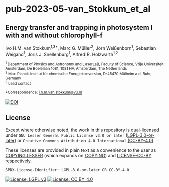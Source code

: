 # pub-2023-05-van_Stokkum_et_al

## Energy transfer and trapping in photosystem I with and without chlorophyll-f

Ivo H.M. van Stokkum<sup>1,3*</sup>, Marc G. Müller<sup>2</sup>, Jörn Weißenborn<sup>1</sup>, Sebastian Weigand<sup>1</sup>, Joris J. Snellenburg<sup>1</sup>, Alfred R. Holzwarth<sup>1,2</sup>

<sub><sup>1</sup> Department of Physics and Astronomy and LaserLaB, Faculty of Science, Vrije Universiteit Amsterdam, De Boelelaan 1081, 1081 HV, Amsterdam, The Netherlands</sub><br>
<sub><sup>2</sup> Max-Planck-Institut für chemische Energiekonversion, D-45470 Mülheim a.d. Ruhr, Germany</sub><br>
<sub><sup>3</sup> Lead contact</sub>

<sub>*Correspondence: i.h.m.van.stokkum@vu.nl</sub>

[![DOI](https://zenodo.org/badge/DOI/10.5281/zenodo.7958154.svg)](https://doi.org/10.5281/zenodo.7958154)

## License

Except where otherwise noted, the work in this repository is dual-licensed under `GNU Lesser General Public License v3.0 or later` ([LGPL-3.0-or-later](https://spdx.org/licenses/LGPL-3.0-or-later.html)) or `Creative Commons Attribution 4.0 International` [(CC-BY-4.0)](https://spdx.org/licenses/CC-BY-4.0.html).

These licenses are provided in plain text as a convenience to the user as [COPYING.LESSER](COPYING.LESSER) (which expands on [COPYING](COPYING)) and [LICENSE-CC-BY](LICENSE-CC-BY) respectively.

`SPDX-License-Identifier: LGPL-3.0-or-later OR CC-BY-4.0`

[![License: LGPL v3](https://img.shields.io/badge/License-LGPL%20v3-blue.svg)](https://www.gnu.org/licenses/lgpl-3.0)
[![License: CC BY 4.0](https://img.shields.io/badge/License-CC%20BY%204.0-lightgrey.svg)](https://creativecommons.org/licenses/by/4.0/)

